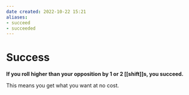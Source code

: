 ```yaml
---
date created: 2022-10-22 15:21
aliases:
- succeed
- succeeded
---
```


# Success

**If you roll higher than your opposition by 1 or 2 [[shift]]s, you
succeed.**

This means you get what you want at no cost.
